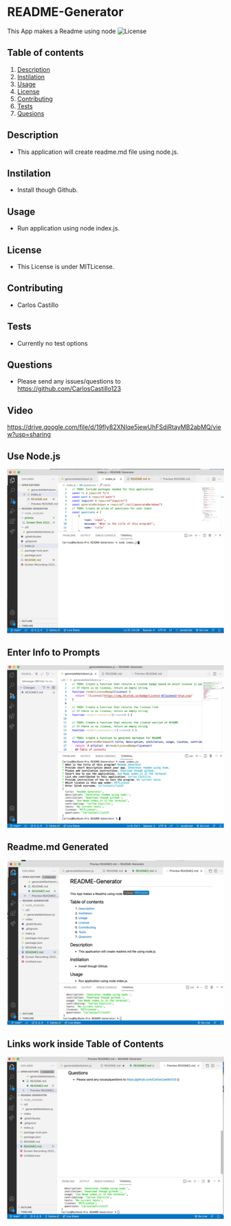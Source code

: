 # README-Generator
 This App makes a Readme using node
 ![License](https://img.shields.io/badge/License-MITLicense-blue.svg)
  ## Table of contents
  1. [Description](#description)
  2. [Instilation](#instilation)
  3. [Usage](#useage)
  4. [License](#license)
  5. [Contributing](#contributing)
  6. [Tests](#tests)
  7. [Quesions](#questions)
  ## Description
  * This application will create readme.md file using node.js.
  ## Instilation
  * Install though Github.
  ## Usage
  * Run application using node index.js.
  ## License 
  * This License is under MITLicense.
  ## Contributing
  * Carlos Castillo
  ## Tests
  * Currently no test options
  ## Questions
  * Please send any issues/questions to https://github.com/CarlosCastillo123
  ## Video
  https://drive.google.com/file/d/19fly82XNIqe5jewUhFSdiRtayMB2abMQ/view?usp=sharing
  ## Use Node.js
  ![](/photos/first.png)
  ## Enter Info to Prompts
  ![](/photos/second.png)
  ## Readme.md Generated
  ![](/photos/third.png)
  ## Links work inside Table of Contents
  ![](/photos/last.png)